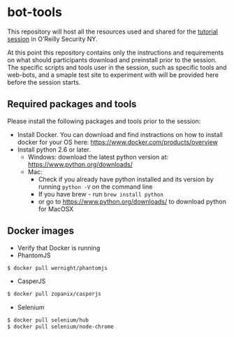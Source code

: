 # bot-tools

This repository will host all the resources used and shared for the [tutorial session](http://conferences.oreilly.com/security/network-data-security-ny/public/schedule/detail/52989) in O'Reilly Security NY.

At this point this repository contains only the instructions and requirements on what should participants download and preinstall prior to the session. 
The specific scripts and tools user in the session, such as specific tools and web-bots, and a smaple test site to experiment with will be provided here before the session starts.

## Required packages and tools
Please install the following packages and tools prior to the session:
* Install Docker. You can download and find instractions on how to install docker for your OS here: https://www.docker.com/products/overview
* Install python 2.6 or later.
  * Windows: download the latest python version at: https://www.python.org/downloads/
  * Mac: 
    * Check if you already have python installed and its version by running `python -V` on the command line
    * If you have brew - run `brew install python`
    * or go to https://www.python.org/downloads/ to download python for MacOSX

## Docker images
* Verify that Docker is running
* PhantomJS
```bash
$ docker pull wernight/phantomjs
```
* CasperJS 
```bash
$ docker pull zopanix/casperjs
```
* Selenium
```bash
$ docker pull selenium/hub
$ docker pull selenium/node-chrome
```
